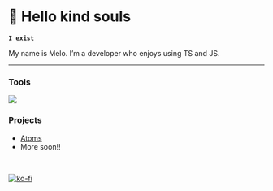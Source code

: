 # 👋 **Hello kind souls**

**`I exist`**

My name is Melo. I’m a developer who enjoys using TS and JS.

---

### Tools

<img src="https://skillicons.dev/icons?i=discord,js,ts&perline=3" />

### Projects
- [Atoms](https://atomsapp.xyz)
- More soon!!
<br />

[![ko-fi](https://ko-fi.com/img/githubbutton_sm.svg)](https://ko-fi.com/mloetta)
